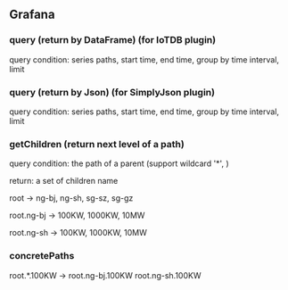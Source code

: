 <!--

    Licensed to the Apache Software Foundation (ASF) under one
    or more contributor license agreements.  See the NOTICE file
    distributed with this work for additional information
    regarding copyright ownership.  The ASF licenses this file
    to you under the Apache License, Version 2.0 (the
    "License"); you may not use this file except in compliance
    with the License.  You may obtain a copy of the License at

        http://www.apache.org/licenses/LICENSE-2.0

    Unless required by applicable law or agreed to in writing,
    software distributed under the License is distributed on an
    "AS IS" BASIS, WITHOUT WARRANTIES OR CONDITIONS OF ANY
    KIND, either express or implied.  See the License for the
    specific language governing permissions and limitations
    under the License.

-->

## Grafana

### query (return by DataFrame) (for IoTDB plugin)

query condition:
series paths, start time, end time, group by time interval, limit

### query (return by Json) (for SimplyJson plugin)

query condition:
series paths, start time, end time, group by time interval, limit

### getChildren  (return next level of a path)

query condition: the path of a parent (support wildcard '*', )

return: a set of children name

root -> ng-bj, ng-sh, sg-sz, sg-gz

root.ng-bj -> 100KW, 1000KW, 10MW

root.ng-sh -> 100KW, 1000KW, 10MW

### concretePaths

root.*.100KW ->
root.ng-bj.100KW root.ng-sh.100KW



